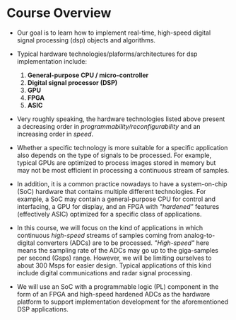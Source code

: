 # Course Overview

* Our goal is to learn how to implement real-time, high-speed digital
  signal processing (dsp) objects and algorithms.

* Typical hardware technologies/plaforms/architectures for dsp
  implementation include:
  1. **General-purpose CPU / micro-controller**
  2. **Digital signal processor (DSP)**
  3. **GPU**
  4. **FPGA**
  5. **ASIC**

* Very roughly speaking, the hardware technologies listed above
  present a decreasing order in *programmability/reconfigurability*
  and an increasing order in *speed*.

* Whether a specific technology is more suitable for a specific
  application also depends on the type of signals to be processed. For
  example, typical GPUs are optimized to process images stored in
  memory but may not be most efficient in processing a continuous
  stream of samples.
   
* In addition, it is a common practice nowadays to have a
  system-on-chip (SoC) hardware that contains multiple different
  technologies. For example, a SoC may contain a general-purpose CPU
  for control and interfacing, a GPU for display, and an FPGA with
  *"hardened"* features (effectively ASIC) optimized for a
  specific class of applications.

* In this course, we will focus on the kind of applications in which
  continuous *high-speed* streams of samples coming from
  analog-to-digital converters (ADCs) are to be
  processed. *"High-speed"* here means the sampling rate of the ADCs
  may go up to the giga-samples per second (Gsps) range. However, we
  will be limiting ourselves to about $300$ Msps for easier
  design. Typical applications of this kind include digital
  communications and radar signal processing.

* We will use an SoC with a programmable logic (PL) component in the
  form of an FPGA and high-speed hardened ADCs as the hardware
  platform to support implementation development for the
  aforementioned DSP applications.
